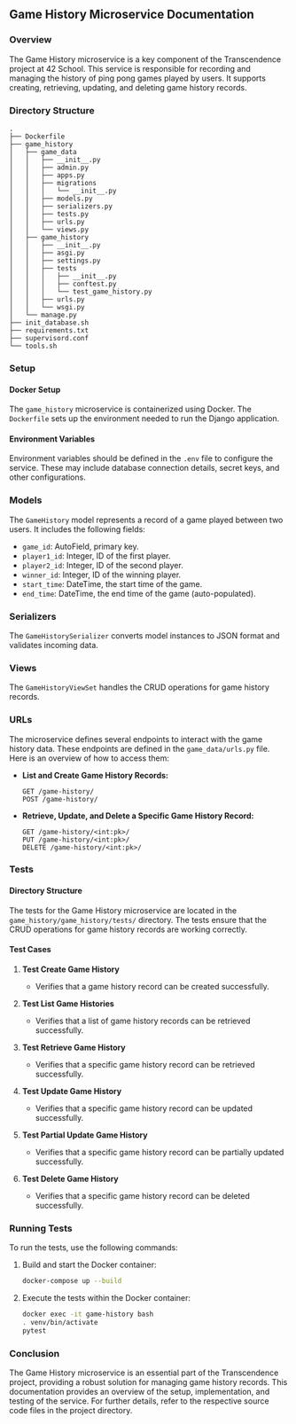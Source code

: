 ## Game History Microservice Documentation

### Overview

The Game History microservice is a key component of the Transcendence project at 42 School. This service is responsible for recording and managing the history of ping pong games played by users. It supports creating, retrieving, updating, and deleting game history records.

### Directory Structure

```
.
├── Dockerfile
├── game_history
│   ├── game_data
│   │   ├── __init__.py
│   │   ├── admin.py
│   │   ├── apps.py
│   │   ├── migrations
│   │   │   └── __init__.py
│   │   ├── models.py
│   │   ├── serializers.py
│   │   ├── tests.py
│   │   ├── urls.py
│   │   └── views.py
│   ├── game_history
│   │   ├── __init__.py
│   │   ├── asgi.py
│   │   ├── settings.py
│   │   ├── tests
│   │   │   ├── __init__.py
│   │   │   ├── conftest.py
│   │   │   └── test_game_history.py
│   │   ├── urls.py
│   │   └── wsgi.py
│   └── manage.py
├── init_database.sh
├── requirements.txt
├── supervisord.conf
└── tools.sh
```

### Setup

#### Docker Setup

The `game_history` microservice is containerized using Docker. The `Dockerfile` sets up the environment needed to run the Django application.

#### Environment Variables

Environment variables should be defined in the `.env` file to configure the service. These may include database connection details, secret keys, and other configurations.

### Models

The `GameHistory` model represents a record of a game played between two users. It includes the following fields:

- `game_id`: AutoField, primary key.
- `player1_id`: Integer, ID of the first player.
- `player2_id`: Integer, ID of the second player.
- `winner_id`: Integer, ID of the winning player.
- `start_time`: DateTime, the start time of the game.
- `end_time`: DateTime, the end time of the game (auto-populated).

### Serializers

The `GameHistorySerializer` converts model instances to JSON format and validates incoming data.

### Views

The `GameHistoryViewSet` handles the CRUD operations for game history records.

### URLs

The microservice defines several endpoints to interact with the game history data. These endpoints are defined in the `game_data/urls.py` file. Here is an overview of how to access them:

- **List and Create Game History Records:**
  ```
  GET /game-history/
  POST /game-history/
  ```
- **Retrieve, Update, and Delete a Specific Game History Record:**
  ```
  GET /game-history/<int:pk>/
  PUT /game-history/<int:pk>/
  DELETE /game-history/<int:pk>/
  ```

### Tests

#### Directory Structure

The tests for the Game History microservice are located in the `game_history/game_history/tests/` directory. The tests ensure that the CRUD operations for game history records are working correctly.

#### Test Cases

1. **Test Create Game History**
   - Verifies that a game history record can be created successfully.

2. **Test List Game Histories**
   - Verifies that a list of game history records can be retrieved successfully.

3. **Test Retrieve Game History**
   - Verifies that a specific game history record can be retrieved successfully.

4. **Test Update Game History**
   - Verifies that a specific game history record can be updated successfully.

5. **Test Partial Update Game History**
   - Verifies that a specific game history record can be partially updated successfully.

6. **Test Delete Game History**
   - Verifies that a specific game history record can be deleted successfully.

### Running Tests

To run the tests, use the following commands:

1. Build and start the Docker container:
   ```sh
   docker-compose up --build
   ```

2. Execute the tests within the Docker container:
   ```sh
   docker exec -it game-history bash
   . venv/bin/activate
   pytest
   ```

### Conclusion

The Game History microservice is an essential part of the Transcendence project, providing a robust solution for managing game history records. This documentation provides an overview of the setup, implementation, and testing of the service. For further details, refer to the respective source code files in the project directory.
